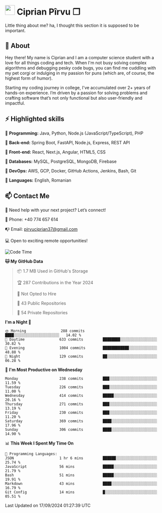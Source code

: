 # <img height="32px" src="https://user-images.githubusercontent.com/74038190/216122041-518ac897-8d92-4c6b-9b3f-ca01dcaf38ee.png"> Ciprian Pîrvu ❐ </h1>

Little thing about me? ha, I thought this section it is supposed to be important.

## 🧐 About

Hey there! My name is Ciprian and I am a computer science student with a love for all things coding and tech. When I'm not busy solving complex algorithms and debugging pesky code bugs, you can find me cuddling with my pet corgi or indulging in my passion for puns (which are, of course, the highest form of humor).

Starting my coding journey in college, I've accumulated over 2+ years of hands-on experience. I’m driven by a passion for solving problems and crafting software that’s not only functional but also user-friendly and impactful.


## ⚡ Highlighted skills

🎯 **Programming:** Java, Python, Node.js (JavaScript/TypeScript), PHP

🎯 **Back-end:** Spring Boot, FastAPI, Node.js, Express, REST API

🎯 **Front-end:** React, Next.js, Angular, HTML5, CSS

🎯 **Databases:** MySQL, PostgreSQL, MongoDB, Firebase

🎯 **DevOps:** AWS, GCP, Docker, GitHub Actions, Jenkins, Bash, Git

🎯 **Languages:** English, Romanian



## 📫 Contact Me

🤝 Need help with your next project? Let’s connect!

📱 Phone: +40 774 657 614

📭 Email: pirvuciprian37@gmail.com


💻 Open to exciting remote opportunities!

<!--START_SECTION:waka-->
![Code Time](http://img.shields.io/badge/Code%20Time-2%2C130%20hrs%204%20mins-blue)

**🐱 My GitHub Data** 

> 📦 1.7 MB Used in GitHub's Storage 
 > 
> 🏆 287 Contributions in the Year 2024
 > 
> 🚫 Not Opted to Hire
 > 
> 📜 43 Public Repositories 
 > 
> 🔑 54 Private Repositories 
 > 
**I'm a Night 🦉** 

```text
🌞 Morning                288 commits         ████░░░░░░░░░░░░░░░░░░░░░   14.02 % 
🌆 Daytime                633 commits         ████████░░░░░░░░░░░░░░░░░   30.82 % 
🌃 Evening                1004 commits        ████████████░░░░░░░░░░░░░   48.88 % 
🌙 Night                  129 commits         ██░░░░░░░░░░░░░░░░░░░░░░░   06.28 % 
```
📅 **I'm Most Productive on Wednesday** 

```text
Monday                   238 commits         ███░░░░░░░░░░░░░░░░░░░░░░   11.59 % 
Tuesday                  226 commits         ███░░░░░░░░░░░░░░░░░░░░░░   11.00 % 
Wednesday                414 commits         █████░░░░░░░░░░░░░░░░░░░░   20.16 % 
Thursday                 271 commits         ███░░░░░░░░░░░░░░░░░░░░░░   13.19 % 
Friday                   230 commits         ███░░░░░░░░░░░░░░░░░░░░░░   11.20 % 
Saturday                 369 commits         ████░░░░░░░░░░░░░░░░░░░░░   17.96 % 
Sunday                   306 commits         ████░░░░░░░░░░░░░░░░░░░░░   14.90 % 
```


📊 **This Week I Spent My Time On** 

```text
💬 Programming Languages: 
JSON                     1 hr 6 mins         ██████░░░░░░░░░░░░░░░░░░░   25.74 % 
JavaScript               56 mins             █████░░░░░░░░░░░░░░░░░░░░   21.79 % 
Bash                     51 mins             █████░░░░░░░░░░░░░░░░░░░░   19.91 % 
Markdown                 43 mins             ████░░░░░░░░░░░░░░░░░░░░░   16.79 % 
Git Config               14 mins             █░░░░░░░░░░░░░░░░░░░░░░░░   05.51 % 
```


 Last Updated on 17/09/2024 01:27:39 UTC
<!--END_SECTION:waka-->

